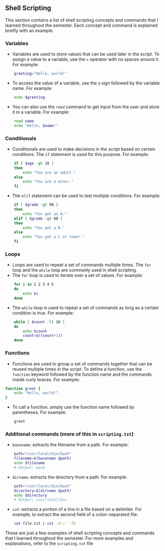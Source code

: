 ## Shell Scripting

This section contains a list of shell scripting concepts and commands that I learned throughout the semester. Each concept and command is explained briefly with an example.

### Variables

- Variables are used to store values that can be used later in the script. To assign a value to a variable, use the `=` operator with no spaces around it. For example:

```bash
    greeting="Hello, world!"
```

- To access the value of a variable, use the `$` sign followed by the variable name. For example:

```bash
    echo $greeting
```
- You can also use the `read` command to get input from the user and store it in a variable. For example:

```bash
    read name
    echo "Hello, $name!"    
```

### Conditionals
- Conditionals are used to make decisions in the script based on certain conditions. The `if` statement is used for this purpose. For example:

```bash
    if [ $age -gt 18 ]
    then
        echo "You are an adult."
    else
        echo "You are a minor."
    fi
```

- The `elif` statement can be used to test multiple conditions. For example:

```bash
    if [ $grade -gt 90 ]
    then
        echo "You got an A."
    elif [ $grade -gt 80 ]
    then
        echo "You got a B."
    else
        echo "You got a C or lower."
    fi
```

### Loops
- Loops are used to repeat a set of commands multiple times. The `for` loop and the `while` loop are commonly used in shell scripting.
- The `for` loop is used to iterate over a set of values. For example:

```bash
    for i in 1 2 3 4 5
    do
        echo $i
    done

```

- The `while` loop is used to repeat a set of commands as long as a certain condition is true. For example:

```bash
    while [ $count -lt 10 ]
    do
        echo $count
        count=$((count+1))
    done
```

### Functions
- Functions are used to group a set of commands together that can be reused multiple times in the script. To define a function, use the `function` keyword followed by the function name and the commands inside curly braces. For example:

```bash
function greet {
    echo "Hello, world!"
}
```
- To call a function, simply use the function name followed by parentheses. For example:
```bash
    greet
```

### Additional commands (more of this in `scripting.txt`)
- `basename`: extracts the filename from a path. For example:
```bash
    path="/usr/local/bin/bash"
    filename=$(basename $path)
    echo $filename
    # Output: bash
```

- `dirname`: extracts the directory from a path. For example:
```bash
    path="/usr/local/bin/bash"  
    directory=$(dirname $path)
    echo $directory
    # Output: /usr/local/bin
```

- `cut`: extracts a portion of a line in a file based on a delimiter. For example, to extract the second field of a colon-separated file:
```bash
    cat file.txt | cut -d':' -f2
```

These are just a few examples of shell scripting concepts and commands that I learned throughout the semester. For more examples and explanations, refer to the `scripting.txt` file
